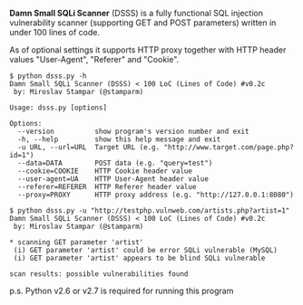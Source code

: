 **Damn Small SQLi Scanner** (DSSS) is a fully functional SQL injection vulnerability scanner (supporting GET and POST parameters) written in under 100 lines of code.

As of optional settings it supports HTTP proxy together with HTTP header values "User-Agent", "Referer" and "Cookie".

```
$ python dsss.py -h
Damn Small SQLi Scanner (DSSS) < 100 LoC (Lines of Code) #v0.2c
 by: Miroslav Stampar (@stamparm)

Usage: dsss.py [options]

Options:
  --version          show program's version number and exit
  -h, --help         show this help message and exit
  -u URL, --url=URL  Target URL (e.g. "http://www.target.com/page.php?id=1")
  --data=DATA        POST data (e.g. "query=test")
  --cookie=COOKIE    HTTP Cookie header value
  --user-agent=UA    HTTP User-Agent header value
  --referer=REFERER  HTTP Referer header value
  --proxy=PROXY      HTTP proxy address (e.g. "http://127.0.0.1:8080")
```

```
$ python dsss.py -u "http://testphp.vulnweb.com/artists.php?artist=1"
Damn Small SQLi Scanner (DSSS) < 100 LoC (Lines of Code) #v0.2c
 by: Miroslav Stampar (@stamparm)

* scanning GET parameter 'artist'
 (i) GET parameter 'artist' could be error SQLi vulnerable (MySQL)
 (i) GET parameter 'artist' appears to be blind SQLi vulnerable

scan results: possible vulnerabilities found
```

p.s. Python v2.6 or v2.7 is required for running this program
